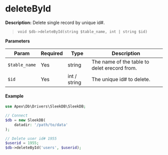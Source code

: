 
# deleteById

**Description:** Delete single record by unique id#.

> `void $db->deleteById(string $table_name, int | string $id)`


**Parameters**

Param | Required | Type | Description
------------- |------------- |------------- |------------- 
`$table_name` | Yes | string | The name of the table to delet erecord from.
`$id` | Yes | int / string | The unique id# to delete.


#### Example

~~~php
use Apex\Db\Drivers\SleekDB\SleekDB;

// Connect
$db = new SleekDB(
    datadir: '/path/to/data'
);

// Delete user id# 1955
$userid = 1955;
$db->deleteById('users', $userid);
~~~


